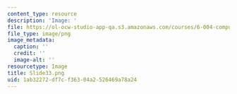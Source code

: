 ```yaml
---
content_type: resource
description: 'Image: '
file: https://ol-ocw-studio-app-qa.s3.amazonaws.com/courses/6-004-computation-structures-spring-2017/1ab32272df7cf36304a2526469a78a24_Slide33.png
file_type: image/png
image_metadata:
  caption: ''
  credit: ''
  image-alt: ''
resourcetype: Image
title: Slide33.png
uid: 1ab32272-df7c-f363-04a2-526469a78a24
---
```

